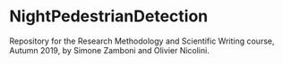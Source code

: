# NightPedestrianDetection
Repository for the Research Methodology and Scientific Writing course, Autumn 2019, by Simone Zamboni and Olivier Nicolini.

